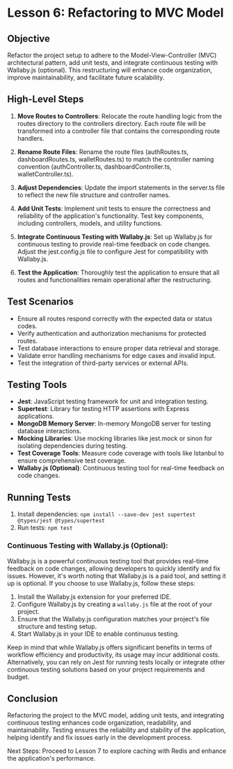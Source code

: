 # Lesson 6: Refactoring to MVC Model

## Objective

Refactor the project setup to adhere to the Model-View-Controller (MVC) architectural pattern, add unit tests, and integrate continuous testing with Wallaby.js (optional). This restructuring will enhance code organization, improve maintainability, and facilitate future scalability.

## High-Level Steps

1. **Move Routes to Controllers**: Relocate the route handling logic from the routes directory to the controllers directory. Each route file will be transformed into a controller file that contains the corresponding route handlers.

2. **Rename Route Files**: Rename the route files (authRoutes.ts, dashboardRoutes.ts, walletRoutes.ts) to match the controller naming convention (authController.ts, dashboardController.ts, walletController.ts).

3. **Adjust Dependencies**: Update the import statements in the server.ts file to reflect the new file structure and controller names.

4. **Add Unit Tests**: Implement unit tests to ensure the correctness and reliability of the application's functionality. Test key components, including controllers, models, and utility functions.

5. **Integrate Continuous Testing with Wallaby.js**: Set up Wallaby.js for continuous testing to provide real-time feedback on code changes. Adjust the jest.config.js file to configure Jest for compatibility with Wallaby.js.

6. **Test the Application**: Thoroughly test the application to ensure that all routes and functionalities remain operational after the restructuring.

## Test Scenarios

- Ensure all routes respond correctly with the expected data or status codes.
- Verify authentication and authorization mechanisms for protected routes.
- Test database interactions to ensure proper data retrieval and storage.
- Validate error handling mechanisms for edge cases and invalid input.
- Test the integration of third-party services or external APIs.

## Testing Tools

- **Jest**: JavaScript testing framework for unit and integration testing.
- **Supertest**: Library for testing HTTP assertions with Express applications.
- **MongoDB Memory Server**: In-memory MongoDB server for testing database interactions.
- **Mocking Libraries**: Use mocking libraries like jest.mock or sinon for isolating dependencies during testing.
- **Test Coverage Tools**: Measure code coverage with tools like Istanbul to ensure comprehensive test coverage.
- **Wallaby.js (Optional)**: Continuous testing tool for real-time feedback on code changes.

## Running Tests

1. Install dependencies: `npm install --save-dev jest supertest @types/jest @types/supertest`
2. Run tests: `npm test`

### Continuous Testing with Wallaby.js (Optional):

Wallaby.js is a powerful continuous testing tool that provides real-time feedback on code changes, allowing developers to quickly identify and fix issues. However, it's worth noting that Wallaby.js is a paid tool, and setting it up is optional. If you choose to use Wallaby.js, follow these steps:

1. Install the Wallaby.js extension for your preferred IDE.
2. Configure Wallaby.js by creating a `wallaby.js` file at the root of your project.
3. Ensure that the Wallaby.js configuration matches your project's file structure and testing setup.
4. Start Wallaby.js in your IDE to enable continuous testing.

Keep in mind that while Wallaby.js offers significant benefits in terms of workflow efficiency and productivity, its usage may incur additional costs. Alternatively, you can rely on Jest for running tests locally or integrate other continuous testing solutions based on your project requirements and budget.

## Conclusion

Refactoring the project to the MVC model, adding unit tests, and integrating continuous testing enhances code organization, readability, and maintainability. Testing ensures the reliability and stability of the application, helping identify and fix issues early in the development process.

Next Steps: Proceed to Lesson 7 to explore caching with Redis and enhance the application's performance.
